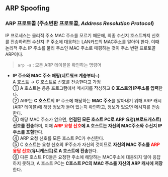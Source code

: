 ## ARP Spoofing

### ARP 프로토콜 (주소변환 프로토콜, *Address Resolution Protocol*)
IP 프로세스는 물리적 주소 MAC 주소를 모르기 때문에, 최종 수신지 호스트까지 신호를 전송하려면 수신지 IP 주소에 대응하는 LAN카드의 MAC주소를 알아야 한다. 이때 논리적 주소 IP 주소를 물리 주소인 MAC 주소로 매핑하는 것이 주소 변환 프로토콜 ARP이다. 

> `arp -a` : 모든 ARP 테이블을 확인하는 명령어

- **IP 주소와 MAC 주소 매핑(네트워크 계층부터~)** <br>
A 호스트 → C 호스트로 신호를 전송한다고 가정 <br>
① A 호스트는 응용 프로그램에서 메시지를 작성하고 **C 호스트의 IP주소를 입력**한다. <br>
② ARP는 **C 호스트**의 IP 주소에 해당하는 **MAC 주소**를 알아내기 위해 ARP 캐시(ARP 테이블)에 해당 정보가 들어 있는지 확인하고, 정보가 있으면 메시지를 전송한다. <br>
③ 해당 MAC 주소가 없으면, **연결된 모든 호스트 PC로 ARP 요청(브로드캐스트) 신호를 전송**하며, 이때 **<span style="color:red">ARP 요청 신호</span>에 A 호스트는 자신의 MAC주소와 수신지 IP주소를 포함**한다. <br>
④ ARP 요청 신호를 모든 호스트 PC가 수신한다. <br>
⑤ C 호스트는 요청 신호의 IP주소가 자신의 것이므로 **자신의 MAC 주소를 <span style="color:red">ARP 응답 신호</span>(유니캐스트)로 A 호스트에 전송**한다. <br>
⑥ 다른 호스트 PC들은 요청한 주소에 해당하는 MAC주소에 대응되지 않아 응답하지 못하고, A 호스트 PC는 **C호스트 PC의 MAC 주소를 자신의 ARP 캐시에 저장**한다.

